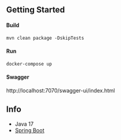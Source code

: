 ## Getting Started

#### Build

`mvn clean package -DskipTests`

#### Run

`docker-compose up`

#### Swagger

http://localhost:7070/swagger-ui/index.html

## Info

* Java 17
* [Spring Boot](https://spring.io/)
